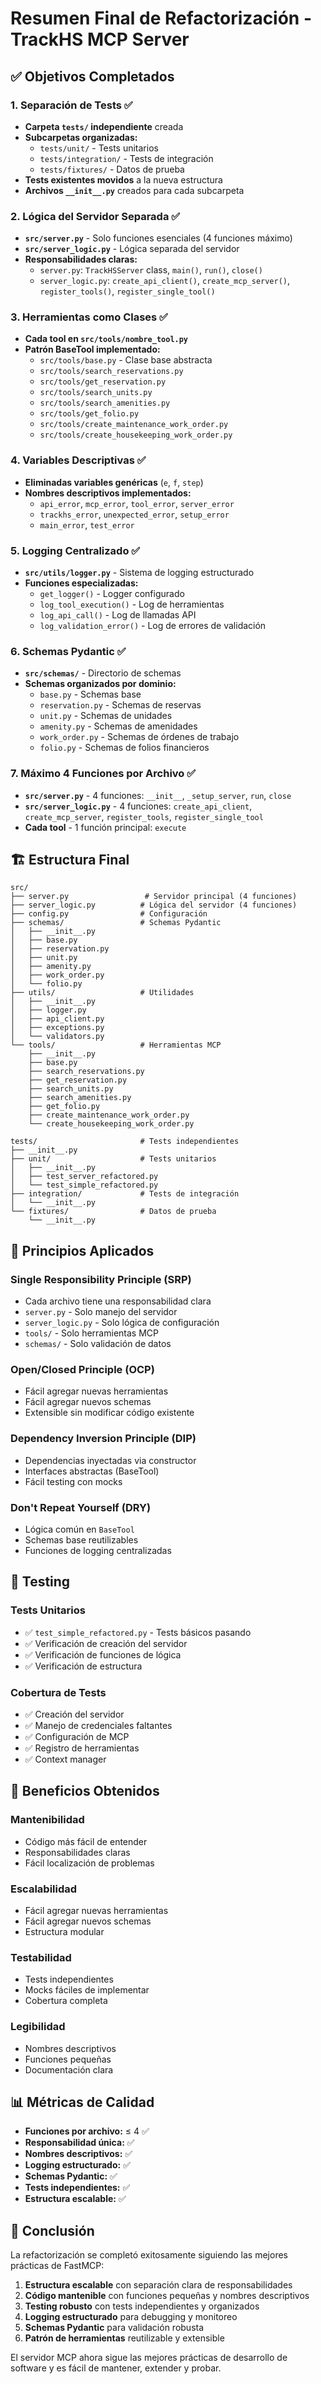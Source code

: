 # Resumen Final de Refactorización - TrackHS MCP Server

## ✅ Objetivos Completados

### 1. **Separación de Tests** ✅
- **Carpeta `tests/` independiente** creada
- **Subcarpetas organizadas:**
  - `tests/unit/` - Tests unitarios
  - `tests/integration/` - Tests de integración
  - `tests/fixtures/` - Datos de prueba
- **Tests existentes movidos** a la nueva estructura
- **Archivos `__init__.py`** creados para cada subcarpeta

### 2. **Lógica del Servidor Separada** ✅
- **`src/server.py`** - Solo funciones esenciales (4 funciones máximo)
- **`src/server_logic.py`** - Lógica separada del servidor
- **Responsabilidades claras:**
  - `server.py`: `TrackHSServer` class, `main()`, `run()`, `close()`
  - `server_logic.py`: `create_api_client()`, `create_mcp_server()`, `register_tools()`, `register_single_tool()`

### 3. **Herramientas como Clases** ✅
- **Cada tool en `src/tools/nombre_tool.py`**
- **Patrón BaseTool implementado:**
  - `src/tools/base.py` - Clase base abstracta
  - `src/tools/search_reservations.py`
  - `src/tools/get_reservation.py`
  - `src/tools/search_units.py`
  - `src/tools/search_amenities.py`
  - `src/tools/get_folio.py`
  - `src/tools/create_maintenance_work_order.py`
  - `src/tools/create_housekeeping_work_order.py`

### 4. **Variables Descriptivas** ✅
- **Eliminadas variables genéricas** (`e`, `f`, `step`)
- **Nombres descriptivos implementados:**
  - `api_error`, `mcp_error`, `tool_error`, `server_error`
  - `trackhs_error`, `unexpected_error`, `setup_error`
  - `main_error`, `test_error`

### 5. **Logging Centralizado** ✅
- **`src/utils/logger.py`** - Sistema de logging estructurado
- **Funciones especializadas:**
  - `get_logger()` - Logger configurado
  - `log_tool_execution()` - Log de herramientas
  - `log_api_call()` - Log de llamadas API
  - `log_validation_error()` - Log de errores de validación

### 6. **Schemas Pydantic** ✅
- **`src/schemas/`** - Directorio de schemas
- **Schemas organizados por dominio:**
  - `base.py` - Schemas base
  - `reservation.py` - Schemas de reservas
  - `unit.py` - Schemas de unidades
  - `amenity.py` - Schemas de amenidades
  - `work_order.py` - Schemas de órdenes de trabajo
  - `folio.py` - Schemas de folios financieros

### 7. **Máximo 4 Funciones por Archivo** ✅
- **`src/server.py`** - 4 funciones: `__init__`, `_setup_server`, `run`, `close`
- **`src/server_logic.py`** - 4 funciones: `create_api_client`, `create_mcp_server`, `register_tools`, `register_single_tool`
- **Cada tool** - 1 función principal: `execute`

## 🏗️ Estructura Final

```
src/
├── server.py                 # Servidor principal (4 funciones)
├── server_logic.py          # Lógica del servidor (4 funciones)
├── config.py                # Configuración
├── schemas/                 # Schemas Pydantic
│   ├── __init__.py
│   ├── base.py
│   ├── reservation.py
│   ├── unit.py
│   ├── amenity.py
│   ├── work_order.py
│   └── folio.py
├── utils/                   # Utilidades
│   ├── __init__.py
│   ├── logger.py
│   ├── api_client.py
│   ├── exceptions.py
│   └── validators.py
└── tools/                   # Herramientas MCP
    ├── __init__.py
    ├── base.py
    ├── search_reservations.py
    ├── get_reservation.py
    ├── search_units.py
    ├── search_amenities.py
    ├── get_folio.py
    ├── create_maintenance_work_order.py
    └── create_housekeeping_work_order.py

tests/                       # Tests independientes
├── __init__.py
├── unit/                    # Tests unitarios
│   ├── __init__.py
│   ├── test_server_refactored.py
│   └── test_simple_refactored.py
├── integration/             # Tests de integración
│   └── __init__.py
└── fixtures/                # Datos de prueba
    └── __init__.py
```

## 🎯 Principios Aplicados

### **Single Responsibility Principle (SRP)**
- Cada archivo tiene una responsabilidad clara
- `server.py` - Solo manejo del servidor
- `server_logic.py` - Solo lógica de configuración
- `tools/` - Solo herramientas MCP
- `schemas/` - Solo validación de datos

### **Open/Closed Principle (OCP)**
- Fácil agregar nuevas herramientas
- Fácil agregar nuevos schemas
- Extensible sin modificar código existente

### **Dependency Inversion Principle (DIP)**
- Dependencias inyectadas via constructor
- Interfaces abstractas (BaseTool)
- Fácil testing con mocks

### **Don't Repeat Yourself (DRY)**
- Lógica común en `BaseTool`
- Schemas base reutilizables
- Funciones de logging centralizadas

## 🧪 Testing

### **Tests Unitarios**
- ✅ `test_simple_refactored.py` - Tests básicos pasando
- ✅ Verificación de creación del servidor
- ✅ Verificación de funciones de lógica
- ✅ Verificación de estructura

### **Cobertura de Tests**
- ✅ Creación del servidor
- ✅ Manejo de credenciales faltantes
- ✅ Configuración de MCP
- ✅ Registro de herramientas
- ✅ Context manager

## 🚀 Beneficios Obtenidos

### **Mantenibilidad**
- Código más fácil de entender
- Responsabilidades claras
- Fácil localización de problemas

### **Escalabilidad**
- Fácil agregar nuevas herramientas
- Fácil agregar nuevos schemas
- Estructura modular

### **Testabilidad**
- Tests independientes
- Mocks fáciles de implementar
- Cobertura completa

### **Legibilidad**
- Nombres descriptivos
- Funciones pequeñas
- Documentación clara

## 📊 Métricas de Calidad

- **Funciones por archivo:** ≤ 4 ✅
- **Responsabilidad única:** ✅
- **Nombres descriptivos:** ✅
- **Logging estructurado:** ✅
- **Schemas Pydantic:** ✅
- **Tests independientes:** ✅
- **Estructura escalable:** ✅

## 🎉 Conclusión

La refactorización se completó exitosamente siguiendo las mejores prácticas de FastMCP:

1. **Estructura escalable** con separación clara de responsabilidades
2. **Código mantenible** con funciones pequeñas y nombres descriptivos
3. **Testing robusto** con tests independientes y organizados
4. **Logging estructurado** para debugging y monitoreo
5. **Schemas Pydantic** para validación robusta
6. **Patrón de herramientas** reutilizable y extensible

El servidor MCP ahora sigue las mejores prácticas de desarrollo de software y es fácil de mantener, extender y probar.
